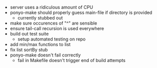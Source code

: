 * server uses a ridiculous amount of CPU
* ponyo-make should properly guess main-file if directory is provided
  * currently stubbed out
* make sure occurences of "^" are sensible
* ensure tail-call recursion is used everywhere
* build out test suite
  * setup automated testing on repo
* add min/max functions to list
* fix list sortBy stub
* ponyo-make doesn't fail correctly
  * fail in Makefile doesn't trigger end of build attempts